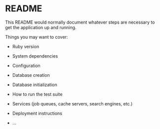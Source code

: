 # README

This README would normally document whatever steps are necessary to get the
application up and running.

Things you may want to cover:

* Ruby version

* System dependencies

* Configuration

* Database creation

* Database initialization

* How to run the test suite

* Services (job queues, cache servers, search engines, etc.)

* Deployment instructions

* ...





<!-- REFERENCES -->
<!-- continent size, population, area from https://www.thoughtco.com/continents-ranked-by-size-and-population-4163436 -->
<!-- continent images from whatarethe7continents.com -->
<!-- conflict info from https://www.cfr.org/interactives/global-conflict-tracker#!/global-conflict-tracker -->




<!-- Comment.destroy_all

com1 = Comment.create comment: 'It is good'
com2 = Comment.create comment: 'I am better'

u1.comments << com1
u2.comments << com2

cf6.comments << com1
cf3.comments << com2 -->
